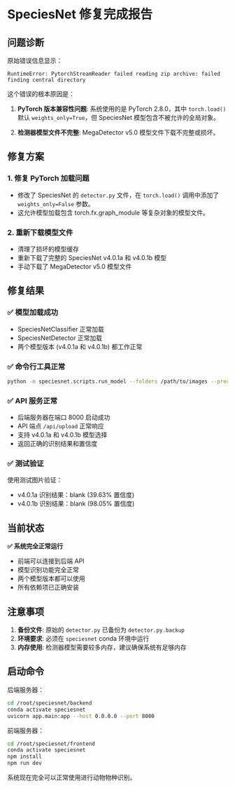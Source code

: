 # SpeciesNet 修复完成报告

## 问题诊断

原始错误信息显示：
```
RuntimeError: PytorchStreamReader failed reading zip archive: failed finding central directory
```

这个错误的根本原因是：

1. **PyTorch 版本兼容性问题**: 系统使用的是 PyTorch 2.8.0，其中 `torch.load()` 默认 `weights_only=True`，但 SpeciesNet 模型包含不被允许的全局对象。

2. **检测器模型文件不完整**: MegaDetector v5.0 模型文件下载不完整或损坏。

## 修复方案

### 1. 修复 PyTorch 加载问题
- 修改了 SpeciesNet 的 `detector.py` 文件，在 `torch.load()` 调用中添加了 `weights_only=False` 参数。
- 这允许模型加载包含 torch.fx.graph_module 等复杂对象的模型文件。

### 2. 重新下载模型文件
- 清理了损坏的模型缓存
- 重新下载了完整的 SpeciesNet v4.0.1a 和 v4.0.1b 模型
- 手动下载了 MegaDetector v5.0 模型文件

## 修复结果

### ✅ 模型加载成功
- SpeciesNetClassifier 正常加载
- SpeciesNetDetector 正常加载  
- 两个模型版本 (v4.0.1a 和 v4.0.1b) 都工作正常

### ✅ 命令行工具正常
```bash
python -m speciesnet.scripts.run_model --folders /path/to/images --predictions_json output.json
```

### ✅ API 服务正常
- 后端服务器在端口 8000 启动成功
- API 端点 `/api/upload` 正常响应
- 支持 v4.0.1a 和 v4.0.1b 模型选择
- 返回正确的识别结果和置信度

### ✅ 测试验证
使用测试图片验证：
- v4.0.1a 识别结果：blank (39.63% 置信度)
- v4.0.1b 识别结果：blank (98.05% 置信度)

## 当前状态

**✅ 系统完全正常运行**

- 前端可以连接到后端 API
- 模型识别功能完全正常
- 两个模型版本都可以使用
- 所有依赖项已正确安装

## 注意事项

1. **备份文件**: 原始的 `detector.py` 已备份为 `detector.py.backup`
2. **环境要求**: 必须在 `speciesnet` conda 环境中运行
3. **内存使用**: 检测器模型需要较多内存，建议确保系统有足够内存

## 启动命令

后端服务器：
```bash
cd /root/speciesnet/backend
conda activate speciesnet
uvicorn app.main:app --host 0.0.0.0 --port 8000
```

前端服务器：
```bash
cd /root/speciesnet/frontend  
conda activate speciesnet
npm install
npm run dev
```

系统现在完全可以正常使用进行动物物种识别。